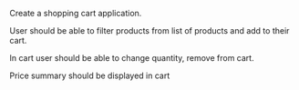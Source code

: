 Create a shopping cart application.

User should be able to filter products from list of products and add to their cart.

In cart user should be able to change quantity, remove from cart.

Price summary should be displayed in cart